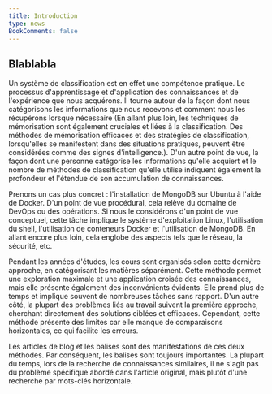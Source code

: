 ```yaml
---
title: Introduction
type: news
BookComments: false
---
```


## Blablabla

Un système de classification est en effet une compétence pratique. Le processus d'apprentissage et d'application des connaissances et de l'expérience que nous acquérons. Il tourne autour de la façon dont nous catégorisons les informations que nous recevons et comment nous les récupérons lorsque nécessaire (En allant plus loin, les techniques de mémorisation sont également cruciales et liées à la classification. Des méthodes de mémorisation efficaces et des stratégies de classification, lorsqu'elles se manifestent dans des situations pratiques, peuvent être considérées comme des signes d'intelligence.). D'un autre point de vue, la façon dont une personne catégorise les informations qu'elle acquiert et le nombre de méthodes de classification qu'elle utilise indiquent également la profondeur et l'étendue de son accumulation de connaissances.

Prenons un cas plus concret : l'installation de MongoDB sur Ubuntu à l'aide de Docker. D'un point de vue procédural, cela relève du domaine de DevOps ou des opérations. Si nous le considérons d'un point de vue conceptuel, cette tâche implique le système d'exploitation Linux, l'utilisation du shell, l'utilisation de conteneurs Docker et l'utilisation de MongoDB. En allant encore plus loin, cela englobe des aspects tels que le réseau, la sécurité, etc.

Pendant les années d'études, les cours sont organisés selon cette dernière approche, en catégorisant les matières séparément. Cette méthode permet une exploration maximale et une application croisée des connaissances, mais elle présente également des inconvénients évidents. Elle prend plus de temps et implique souvent de nombreuses tâches sans rapport. D'un autre côté, la plupart des problèmes liés au travail suivent la première approche, cherchant directement des solutions ciblées et efficaces. Cependant, cette méthode présente des limites car elle manque de comparaisons horizontales, ce qui facilite les erreurs.

Les articles de blog et les balises sont des manifestations de ces deux méthodes. Par conséquent, les balises sont toujours importantes. La plupart du temps, lors de la recherche de connaissances similaires, il ne s'agit pas du problème spécifique abordé dans l'article original, mais plutôt d'une recherche par mots-clés horizontale.
